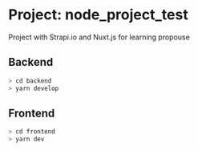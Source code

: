 # Project: node_project_test

Project with Strapi.io and Nuxt.js for learning propouse

## Backend

```bash
> cd backend
> yarn develop
```

## Frontend

```bash
> cd frontend
> yarn dev
```
